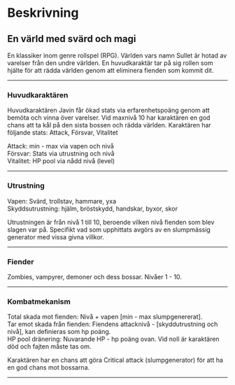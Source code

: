 # Beskrivning

## En värld med svärd och magi
En klassiker inom genre rollspel (RPG).
Världen vars namn Sullet är hotad av varelser från den undre världen.
En huvudkaraktär tar på sig rollen som hjälte för att rädda världen genom att eliminera fienden som kommit dit. 

-----

### Huvudkaraktären
Huvudkaraktären Javin får ökad stats via erfarenhetspoäng genom att bemöta och vinna över varelser. Vid maxnivå 10 har karaktären en god chans att ta kål på den sista bossen och rädda världen.
Karaktären har följande stats: Attack, Försvar, Vitalitet

Attack: min - max via vapen och nivå    
Försvar: Stats via utrustning och nivå  
Vitalitet: HP pool via nådd nivå (level) 

-----

### Utrustning
Vapen: Svärd, trollstav, hammare, yxa   
Skyddsutrustning: hjälm, bröstskydd, handskar, byxor, skor

Utrustningen är från nivå 1 till 10, beroende vilken nivå fienden som blev slagen var på. Specifikt vad som upphittats avgörs av en slumpmässig generator med vissa givna villkor.

-----

### Fiender
Zombies, vampyrer, demoner och dess bossar.
Nivåer 1 - 10.

-----

### Kombatmekanism
Total skada mot fienden: Nivå + vapen [min - max slumpgenererat].    
Tar emot skada från fienden: Fiendens attacknivå - [skyddutrustning och nivå], kan definieras som hp poäng.  
HP pool dränering: Nuvarande HP - hp poäng ovan. Vid noll är karaktären död och fajten måste tas om.  

Karaktären har en chans att göra Critical attack (slumpgenerator) för att ha en god chans mot bossarna.  

-----